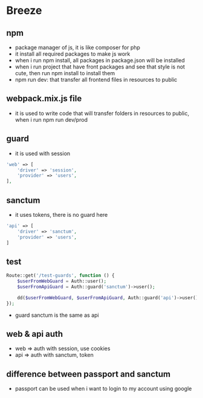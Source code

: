 # Breeze
## npm
- package manager of js, it is like composer for php
- it install all required packages to make js work
- when i run npm install, all packages in package.json will be installed
- when i run project that have front packages and see that style is not cute, then run npm install to install them
- npm run dev: that transfer all frontend files in resources to public

## webpack.mix.js file
- it is used to write code that will transfer folders in resources to public, when i run npm run dev/prod

## guard
- it is used with session
```php
'web' => [
    'driver' => 'session',
    'provider' => 'users',
],
```
## sanctum
- it uses tokens, there is no guard here 
```php
'api' => [
    'driver' => 'sanctum',
    'provider' => 'users',
]
```
## test
```php
Route::get('/test-guards', function () {
    $userFromWebGuard = Auth::user();
    $userFromApiGuard = Auth::guard('sanctum')->user();

    dd($userFromWebGuard, $userFromApiGuard, Auth::guard('api')->user());
});
```
- guard sanctum is the same as api

## web & api auth
- web => auth with session, use cookies
- api => auth with sanctum, token

## difference between passport and sanctum
- passport can be used when i want to login to my account using google 
